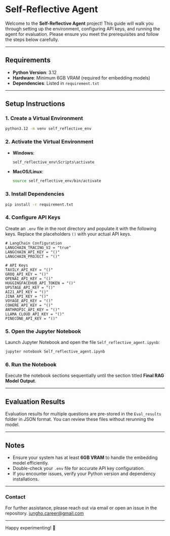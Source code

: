 # Self-Reflective Agent

Welcome to the **Self-Reflective Agent** project! This guide will walk you through setting up the environment, configuring API keys, and running the agent for evaluation. Please ensure you meet the prerequisites and follow the steps below carefully.

---

## Requirements

- **Python Version**: 3.12
- **Hardware**: Minimum 6GB VRAM (required for embedding models)
- **Dependencies**: Listed in `requirement.txt`

---

## Setup Instructions

### 1. Create a Virtual Environment

```bash
python3.12 -m venv self_reflective_env
```

### 2. Activate the Virtual Environment

- **Windows**:
  ```bash
  self_reflective_env\Scripts\activate
  ```
- **MacOS/Linux**:
  ```bash
  source self_reflective_env/bin/activate
  ```

### 3. Install Dependencies

```bash
pip install -r requirement.txt
```

### 4. Configure API Keys

Create an `.env` file in the root directory and populate it with the following keys. Replace the placeholders `()` with your actual API keys.

```env
# LangChain Configuration
LANGCHAIN_TRACING_V2 = "true"
LANGCHAIN_API_KEY = "()"
LANGCHAIN_PROJECT = "()"

# API Keys
TAVILY_API_KEY = "()"
GROQ_API_KEY = "()"
OPENAI_API_KEY = "()"
HUGGINGFACEHUB_API_TOKEN = "()"
UPSTAGE_API_KEY = "()"
AI21_API_KEY = "()"
JINA_API_KEY = "()"
VOYAGE_API_KEY = "()"
COHERE_API_KEY = "()"
ANTHROPIC_API_KEY = "()"
LLAMA_CLOUD_API_KEY = "()"
PINECONE_API_KEY = "()"
```

### 5. Open the Jupyter Notebook

Launch Jupyter Notebook and open the file `Self_reflective_agent.ipynb`:

```bash
jupyter notebook Self_reflective_agent.ipynb
```

### 6. Run the Notebook

Execute the notebook sections sequentially until the section titled **Final RAG Model Output**.

---

## Evaluation Results

Evaluation results for multiple questions are pre-stored in the `Eval_results` folder in JSON format. You can review these files without rerunning the model.

---

## Notes

- Ensure your system has at least **6GB VRAM** to handle the embedding model efficiently.
- Double-check your `.env` file for accurate API key configuration.
- If you encounter issues, verify your Python version and dependency installations.

---

### Contact

For further assistance, please reach out via email or open an issue in the repository.
jungho.career@gmail.com

---

Happy experimenting! 🚀


